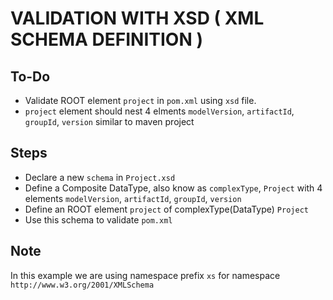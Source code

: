 # VALIDATION WITH XSD ( XML SCHEMA DEFINITION )

## To-Do
- Validate ROOT element `project` in `pom.xml` using `xsd` file.
- `project` element should nest 4 elments `modelVersion`, `artifactId`, `groupId`, `version` similar to maven project

## Steps
- Declare a new `schema` in `Project.xsd`
- Define a Composite DataType, also know as `complexType`, `Project` with 4 elements `modelVersion`, `artifactId`, `groupId`, `version`
- Define an ROOT element `project` of complexType(DataType) `Project` 
- Use this schema to validate `pom.xml`

## Note
In this example we are using namespace prefix `xs` for namespace `http://www.w3.org/2001/XMLSchema`